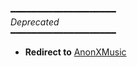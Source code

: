 ━━━━━━━━━━━━━━━━━━━━<br>
*Deprecated*<br>
━━━━━━━━━━━━━━━━━━━━<br>


- **Redirect to** [AnonXMusic](https://github.com/AnonymousX1025/AnonXMusic)
